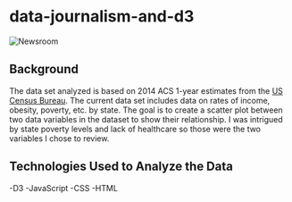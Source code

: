 # data-journalism-and-d3
![Newsroom](https://media.giphy.com/media/v2xIous7mnEYg/giphy.gif)

## Background

The data set analyzed is based on 2014 ACS 1-year estimates from the [US Census Bureau](https://data.census.gov/cedsci/). The current data set includes data on rates of income, obesity, poverty, etc. by state. The goal is to create a scatter plot between two data variables in the dataset to show their relationship. I was intrigued by state poverty levels and lack of healthcare so those were the two variables I chose to review.

## Technologies Used to Analyze the Data
-D3
-JavaScript
-CSS
-HTML

